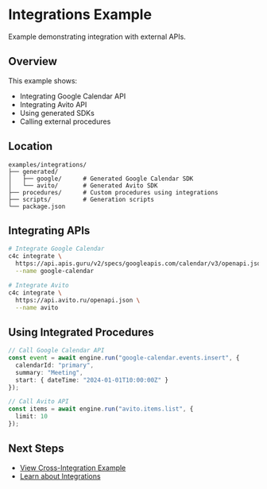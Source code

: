 # Integrations Example

Example demonstrating integration with external APIs.

## Overview

This example shows:
- Integrating Google Calendar API
- Integrating Avito API
- Using generated SDKs
- Calling external procedures

## Location

```
examples/integrations/
├── generated/
│   ├── google/      # Generated Google Calendar SDK
│   └── avito/       # Generated Avito SDK
├── procedures/      # Custom procedures using integrations
├── scripts/         # Generation scripts
└── package.json
```

## Integrating APIs

```bash
# Integrate Google Calendar
c4c integrate \
  https://api.apis.guru/v2/specs/googleapis.com/calendar/v3/openapi.json \
  --name google-calendar

# Integrate Avito
c4c integrate \
  https://api.avito.ru/openapi.json \
  --name avito
```

## Using Integrated Procedures

```typescript
// Call Google Calendar API
const event = await engine.run("google-calendar.events.insert", {
  calendarId: "primary",
  summary: "Meeting",
  start: { dateTime: "2024-01-01T10:00:00Z" }
});

// Call Avito API
const items = await engine.run("avito.items.list", {
  limit: 10
});
```

## Next Steps

- [View Cross-Integration Example](/examples/cross-integration)
- [Learn about Integrations](/guide/integrations)
